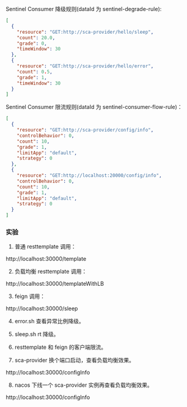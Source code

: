 Sentinel Consumer 降级规则(dataId 为 sentinel-degrade-rule):

```json
[
  {
    "resource": "GET:http://sca-provider/hello/sleep",
    "count": 20.0,
    "grade": 0,
    "timeWindow": 30
  },
  {
    "resource": "GET:http://sca-provider/hello/error",
    "count": 0.5,
    "grade": 1,
    "timeWindow": 30
  }
]
```

Sentinel Consumer 限流规则(dataId 为 sentinel-consumer-flow-rule)：

```json
[
  {
    "resource": "GET:http://sca-provider/config/info",
    "controlBehavior": 0,
    "count": 10,
    "grade": 1,
    "limitApp": "default",
    "strategy": 0
  },
  {
    "resource": "GET:http://localhost:20000/config/info",
    "controlBehavior": 0,
    "count": 10,
    "grade": 1,
    "limitApp": "default",
    "strategy": 0
  }
]
```

### 实验

1. 普通 resttemplate 调用：

http://localhost:30000/template

2. 负载均衡 resttemplate 调用：

http://localhost:30000/templateWithLB

3. feign 调用：

http://localhost:30000/sleep

4. error.sh 查看异常比例降级。

5. sleep.sh rt 降级。

6. resttemplate 和 feign 的客户端限流。

7. sca-provider 换个端口启动，查看负载均衡效果。

http://localhost:30000/configInfo

8. nacos 下线一个 sca-provider 实例再查看负载均衡效果。

http://localhost:30000/configInfo
